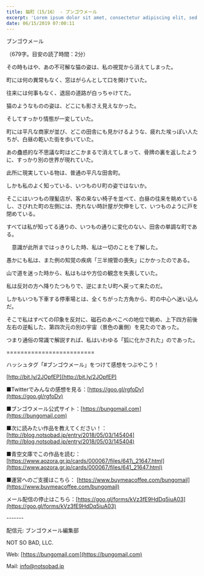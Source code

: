 ```yaml
---
title: 猫町（15/16） - ブンゴウメール
excerpt: 'Lorem ipsum dolor sit amet, consectetur adipiscing elit, sed do eiusmod tempor incididunt ut labore et dolore magna aliqua. Praesent elementum facilisis leo vel fringilla est ullamcorper eget. At imperdiet dui accumsan sit amet nulla facilisi morbi tempus.'
date: 06/15/2019 07:00:11
---
```


ブンゴウメール

（679字。目安の読了時間：2分）

その時もはや、あの不可解な猫の姿は、私の視覚から消えてしまった。

町には何の異常もなく、窓はがらんとして口を開けていた。

往来には何事もなく、退屈の道路が白っちゃけてた。

猫のようなものの姿は、どこにも影さえ見えなかった。

そしてすっかり情態が一変していた。

町には平凡な商家が並び、どこの田舎にも見かけるような、疲れた埃っぽい人たちが、白昼の乾いた街を歩いていた。

あの蠱惑的な不思議な町はどこかまるで消えてしまって、骨牌の裏を返したように、すっかり別の世界が現れていた。

此所に現実している物は、普通の平凡な田舎町。

しかも私のよく知っている、いつものＵ町の姿ではないか。

そこにはいつもの理髪店が、客の来ない椅子を並べて、白昼の往来を眺めているし、さびれた町の左側には、売れない時計屋が欠伸をして、いつものように戸を閉めている。

すべては私が知ってる通りの、いつもの通りに変化のない、田舎の単調な町である。

　意識が此所まではっきりした時、私は一切のことを了解した。

愚かにも私は、また例の知覚の疾病「三半規管の喪失」にかかったのである。

山で道を迷った時から、私はもはや方位の観念を失喪していた。

私は反対の方へ降りたつもりで、逆にまたＵ町へ戻って来たのだ。

しかもいつも下車する停車場とは、全くちがった方角から、町の中心へ迷い込んだ。

そこで私はすべての印象を反対に、磁石のあべこべの地位で眺め、上下四方前後左右の逆転した、第四次元の別の宇宙（景色の裏側）を見たのであった。

つまり通俗の常識で解説すれば、私はいわゆる「狐に化かされた」のであった。

\=========================

ハッシュタグ「#ブンゴウメール」をつけて感想をつぶやこう！　

[http://bit.ly/2JOpfEP](http://bit.ly/2JOpfEP)

■Twitterでみんなの感想を見る：[https://goo.gl/rgfoDv](https://goo.gl/rgfoDv)

■ブンゴウメール公式サイト：[https://bungomail.com](https://bungomail.com)

■次に読みたい作品を教えてください！：[http://blog.notsobad.jp/entry/2018/05/03/145404](http://blog.notsobad.jp/entry/2018/05/03/145404)

■青空文庫でこの作品を読む：[https://www.aozora.gr.jp/cards/000067/files/641\_21647.html](https://www.aozora.gr.jp/cards/000067/files/641_21647.html)

■運営へのご支援はこちら： [https://www.buymeacoffee.com/bungomail](https://www.buymeacoffee.com/bungomail)

メール配信の停止はこちら：[https://goo.gl/forms/kVz3fE9HdDq5iuA03](https://goo.gl/forms/kVz3fE9HdDq5iuA03)

\-------

配信元: ブンゴウメール編集部

NOT SO BAD, LLC.

Web: [https://bungomail.com](https://bungomail.com)

Mail: info@notsobad.jp